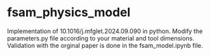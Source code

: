 # fsam_physics_model

Implementation of 10.1016/j.mfglet.2024.09.090 in python. Modify the parameters.py file according to your material and tool dimensions. Validation with the orginal paper is done in the fsam_model.ipynb file.